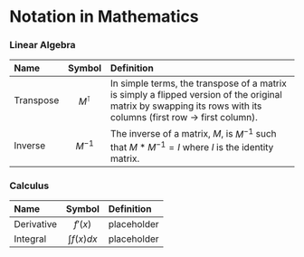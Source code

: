 # Notation in Mathematics

### **Linear Algebra**
|Name|Symbol|Definition|
|:-|:-:|:-|
Transpose|$M^\intercal$|In simple terms, the transpose of a matrix is simply a flipped version of the original matrix by swapping its rows with its columns (first row $\to$ first column). 
Inverse|$M^{-1}$|The inverse of a matrix, $M$, is $M^{-1}$ such that $M * M^{-1} = I$ where $I$ is the identity matrix.

### **Calculus**
|Name|Symbol|Definition|
|:-|:-:|:-|
Derivative|$f'(x)$|placeholder
Integral|$\int{f(x)dx}$|placeholder